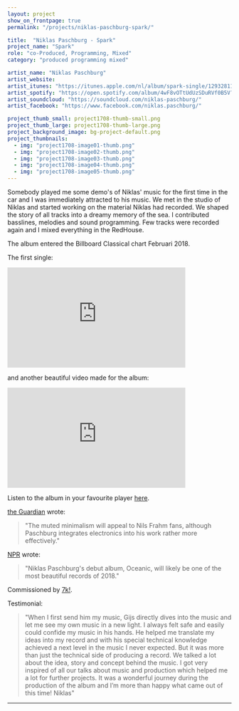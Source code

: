 ```yaml
---
layout: project
show_on_frontpage: true
permalink: "/projects/niklas-paschburg-spark/"

title:  "Niklas Paschburg - Spark"
project_name: "Spark"
role: "co-Produced, Programming, Mixed"
category: "produced programming mixed"

artist_name: "Niklas Paschburg"
artist_website:
artist_itunes: "https://itunes.apple.com/nl/album/spark-single/1293281162?l=en"
artist_spotify: "https://open.spotify.com/album/4wF8vOTtUdUzSDuRVf0B5V?si=_MRRB35hQdSlRzK3ryg1hQ"
artist_soundcloud: "https://soundcloud.com/niklas-paschburg/"
artist_facebook: "https://www.facebook.com/niklas.paschburg/"

project_thumb_small: project1708-thumb-small.png
project_thumb_large: project1708-thumb-large.png
project_background_image: bg-project-default.png
project_thumbnails:
  - img: "project1708-image01-thumb.png"
  - img: "project1708-image02-thumb.png"
  - img: "project1708-image03-thumb.png"
  - img: "project1708-image04-thumb.png"
  - img: "project1708-image05-thumb.png"
---
```


Somebody played me some demo's of Niklas' music for the first time in the car and I was immediately attracted to his music. We met in the studio of Niklas and started working on the material Niklas had recorded. We shaped the story of all tracks into a dreamy memory of the sea. I contributed basslines, melodies and sound programming. Few tracks were recorded again and I mixed everything in the RedHouse.

The album entered the Billboard Classical chart Februari 2018.

The first single:

<iframe width="400" height="225" src="https://www.youtube.com/embed/6p_YD68O5ho?rel=0" frameborder="0" gesture="media" allow="encrypted-media" allowfullscreen></iframe>


and another beautiful video made for the album:

<iframe width="400" height="225" src="https://www.youtube.com/embed/HAbX-lDWyMI?rel=0" frameborder="0" gesture="media" allow="encrypted-media" allowfullscreen></iframe>


Listen to the album in your favourite player [here](https://7k.lnk.to/Oceanic).

[the Guardian](https://www.theguardian.com/music/2018/mar/01/brad-mehldau-after-bach-contemporary-album-review) wrote:
>"The muted minimalism will appeal to Nils Frahm fans, although Paschburg integrates electronics into his work rather more effectively."

[NPR](https://www.npr.org/2018/02/01/581018624/first-listen-niklas-paschburg-oceanic) wrote:
>"Niklas Paschburg's debut album, Oceanic, will likely be one of the most beautiful records of 2018."

Commissioned by [7k!](http://7klassik.com).


Testimonial:

>"When I first send him my music, Gijs directly dives into the music and let me see my own music in a new light. I always felt safe and easily could confide my music in his hands. He helped me translate my ideas into my record and with his special technical knowledge achieved a next level in the music I never expected. But it was more than just the technical side of producing a record. We talked a lot about the idea, story and concept behind the music. I got very inspired of all our talks about music and production which helped me a lot for further projects. 
It was a wonderful journey during the production of the album and I’m more than happy what came out of this time!
Niklas"

---
